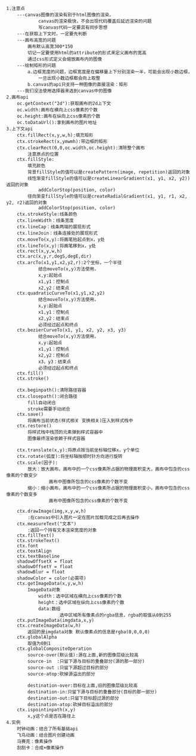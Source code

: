 	1.注意点
		---canvas图像的渲染有别于html图像的渲染，
				canvas的渲染极快，不会出现代码覆盖后延迟渲染的问题
				写canvas代码一定要具有同步思想
		---在获取上下文时，一定要先判断
		---画布高宽的问题
			画布默认高宽300*150
			切记一定要使用html的attribute的形式来定义画布的宽高
			通过css形式定义会缩放画布内的图像
		---绘制矩形的问题
			a.边框宽度的问题，边框宽度是在偏移量上下分别渲染一半，可能会出现小数边框，
				一旦出现小数边框都会向上取整
			b.canvas的api只支持一种图像的直接渲染：矩形
		---我们没法使用选择器来选到canvas中的图像
	2.画布api
		oc.getContext("2d"):获取画布的2d上下文
		oc.width:画布在横向上css像素的个数
		oc.height:画布在纵向上css像素的个数
		oc.toDataUrl():拿到画布的图片地址
	3.上下文api
		ctx.fillRect(x,y,w,h):填充矩形
		ctx.strokeRect(x,ymwmh):带边框的矩形
		ctx.clearRect(0,0,oc.width,oc.height):清除整个画布
			注意原点的位置
		ctx.fillStyle:
			填充颜色
			背景fillStyle的值可以是createPattern(image, repetition)返回的对象
			线性渐变fillStyle的值可以是createLinearGradient(x1, y1, x2, y2))返回的对象
				addColorStop(position, color)
			径向渐变fillStyle的值可以是createRadialGradient(x1, y1, r1, x2, y2, r2)返回的对象
				addColorStop(position, color)
		ctx.strokeStyle:线条颜色
		ctx.lineWidth：线条宽度
		ctx.lineCap：线条两端的展现形式
		ctx.lineJoin：线条连接处的展现形式
		ctx.moveTo(x,y):将画笔抬起点到x，y处
		ctx.lineTo(x,y):将画笔移到x，y处
		ctx.rect(x,y,w,h)
		ctx.arc(x,y,r,degS,degE,dir)
		ctx.arcTo(x1,y1,x2,y2,r):2个坐标，一个半径
				结合moveTo(x,y)方法使用，
				x,y:起始点
				x1,y1：控制点
				x2,y2：结束点
		ctx.quadraticCurveTo(x1,y1,x2,y2)
				结合moveTo(x,y)方法使用，
				x,y:起始点
				x1,y1：控制点
				x2,y2：结束点
				必须经过起点和终点
		ctx.bezierCurveTo(x1, y1, x2, y2, x3, y3)
				结合moveTo(x,y)方法使用，
				x,y:起始点
				x1,y1：控制点
				x2,y2：控制点
				x3，y3：结束点
				必须经过起点和终点
		ctx.fill()
		ctx.stroke()
		
		ctx.beginpath():清除路径容器
		ctx.closepath():闭合路径
			fill自动闭合
			stroke需要手动闭合
		ctx.save()
			将画布当前状态(样式相关 变换相关)压入到样式栈中
		ctx.restore()
			将样式栈中栈顶的元素弹到样式容器中
			图像最终渲染依赖于样式容器
			
		ctx.translate(x,y):将原点按当前坐标轴位移x，y个单位
		ctx.rotate(弧度):将坐标轴按顺时针方向进行旋转
		ctx.scale(因子):
			放大：放大画布，画布中的一个css像素所占据的物理面积变大，画布中包含的css像素的个数变少
					画布中图像所包含的css像素的个数不变
			缩小：缩小画布，画布中的一个css像素所占据的物理面积变小，画布中包含的css像素的个数变多
					画布中图像所包含的css像素的个数不变
		
		ctx.drawImage(img,x,y,w,h)
			:在canvas中引入图片一定在图片加载完成之后再去操作
		ctx.measureText("文本")
			:返回一个持有文本渲染宽度的对象
		ctx.fillText()
		ctx.strokeText()
		ctx.font
		ctx.textAlign
		ctx.textBaseline
		shadowOffsetX = float
		shadowOffsetY = float
		shadowBlur = float
		shadowColor = color(必需项)
		ctx.getImageData(x,y,w,h)
			ImageData对象
				width：选中区域在横向上css像素的个数
				height：选中区域在纵向上css像素的个数
				data:数组
						选中区域所有像素点的rgba信息，rgba的取值从0到255
		ctx.putImageData(imgdata,x,y)
		ctx.createImageData(w,h)
			返回的是imgdata对象 默认像素点的信息是rgba(0,0,0,0)
		ctx.globalAlpha
			取值为0到1
		ctx.globalCompositeOperation
			source-over(默认值):源在上面,新的图像层级比较高
			source-in  :只留下源与目标的重叠部分(源的那一部分)
			source-out :只留下源超过目标的部分
			source-atop:砍掉源溢出的部分
			
			destination-over:目标在上面,旧的图像层级比较高
			destination-in:只留下源与目标的重叠部分(目标的那一部分)
			destination-out:只留下目标超过源的部分
			destination-atop:砍掉目标溢出的部分
		ctx.ispointinpath(x,y)
			x,y这个点是否在路径上
	4.实例
		时钟动画：结合了所有基础api
		飞鸟动画：结合图片创建动画
		马赛克：像素操作
		刮刮卡：合成+像素操作
		
		
		
		
